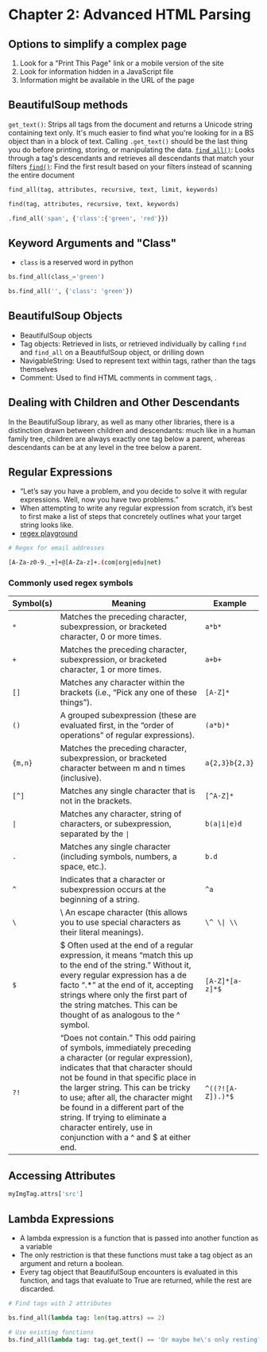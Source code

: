 # Chapter 2: Advanced HTML Parsing

## Options to simplify a complex page
1. Look for a "Print This Page" link or a mobile version of the site
2. Look for information hidden in a JavaScript file
3. Information might be available in the URL of the page

## BeautifulSoup methods
`get_text()`: Strips all tags from the document and returns a Unicode string containing text only. It's much easier to find what you're looking for in a BS object than in a block of text. Calling `.get_text()` should be the last thing you do before printing, storing, or manipulating the data.
[`find_all()`](https://www.crummy.com/software/BeautifulSoup/bs4/doc/#find-all): Looks through a tag's descendants and retrieves all descendants that match your filters
[`find()`](https://www.crummy.com/software/BeautifulSoup/bs4/doc/#find): Find the first result based on your filters instead of scanning the entire document

```python
find_all(tag, attributes, recursive, text, limit, keywords)

find(tag, attributes, recursive, text, keywords)

.find_all('span', {'class':{'green', 'red'}})
```

## Keyword Arguments and "Class"
- `class` is a reserved word in python
```python
bs.find_all(class_='green')

bs.find_all('', {'class': 'green'})
```

## BeautifulSoup Objects
- BeautifulSoup objects
- Tag objects: Retrieved in lists, or retrieved individually by calling `find` and `find_all` on a BeautifulSoup object, or drilling down
- NavigableString: Used to represent text within tags, rather than the tags themselves
- Comment: Used to find HTML comments in comment tags, <!--like this one-->.

## Dealing with Children and Other Descendants
In the BeautifulSoup library, as well as many other libraries, there is a distinction drawn between children and descendants: much like in a human family tree, children are always exactly one tag below a parent, whereas descendants can be at any level in the tree below a parent.

## Regular Expressions
- “Let’s say you have a problem, and you decide to solve it with regular expressions. Well, now you have two problems.”
- When attempting to write any regular expression from scratch, it’s best to first make a list of steps that concretely outlines what your target string looks like.
- [regex playground](https://www.regexpal.com/)

```sh
# Regex for email addresses

[A-Za-z0-9._+]+@[A-Za-z]+.(com|org|edu|net)
```

### Commonly used regex symbols
Symbol(s) | Meaning | Example
--- | --- | ---
`*` | Matches the preceding character, subexpression, or bracketed character, 0 or more times. | `a*b*`
`+` | Matches the preceding character, subexpression, or bracketed character, 1 or more times. | `a+b+`
`[]` | Matches any character within the brackets (i.e., “Pick any one of these things”). | `[A-Z]*`
`()` | A grouped subexpression (these are evaluated first, in the “order of operations” of regular expressions). | `(a*b)*`
`{m,n}` | Matches the preceding character, subexpression, or bracketed character between m and n times (inclusive). | `a{2,3}b{2,3}`
`[^]` | Matches any single character that is not in the brackets. | `[^A-Z]*`
`\|` | Matches any character, string of characters, or subexpression, separated by the `\|` | `b(a\|i\|e)d`
`.` | Matches any single character (including symbols, numbers, a space, etc.). | `b.d`
`^` | Indicates that a character or subexpression occurs at the beginning of a string. | `^a`
`\` | \	An escape character (this allows you to use special characters as their literal meanings). | `\^ \\| \\`
`$` | $	Often used at the end of a regular expression, it means “match this up to the end of the string.” Without it, every regular expression has a de facto “.*” at the end of it, accepting strings where only the first part of the string matches. This can be thought of as analogous to the ^ symbol. | `[A-Z]*[a-z]*$`
`?!` | “Does not contain.” This odd pairing of symbols, immediately preceding a character (or regular expression), indicates that that character should not be found in that specific place in the larger string. This can be tricky to use; after all, the character might be found in a different part of the string. If trying to eliminate a character entirely, use in conjunction with a ^ and $ at either end. | `^((?![A-Z]).)*$`

## Accessing Attributes
```python
myImgTag.attrs['src']
```

## Lambda Expressions
-  A lambda expression is a function that is passed into another function as a variable
- The only restriction is that these functions must take a tag object as an argument and return a boolean.
- Every tag object that BeautifulSoup encounters is evaluated in this function, and tags that evaluate to True are returned, while the rest are discarded.

```python
# Find tags with 2 attributes

bs.find_all(lambda tag: len(tag.attrs) == 2)

# Use existing functions
bs.find_all(lambda tag: tag.get_text() == 'Or maybe he\'s only resting?')
```

